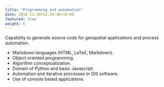 ```yaml
---
title: "Programming and automation"
date: 2018-11-18T12:33:46+10:00
featured: true
weight: 6
---
```


Capability to generate source code for geospatial applications and process automation.

- Markdown languages (HTML, LaTeX, Markdown).
- Object oriented programming.
- Algorithm conceptualization.
- Domain of Python and basic Javascript.
- Automation and iterative processes in GIS software. 
- Use of console based applications.
